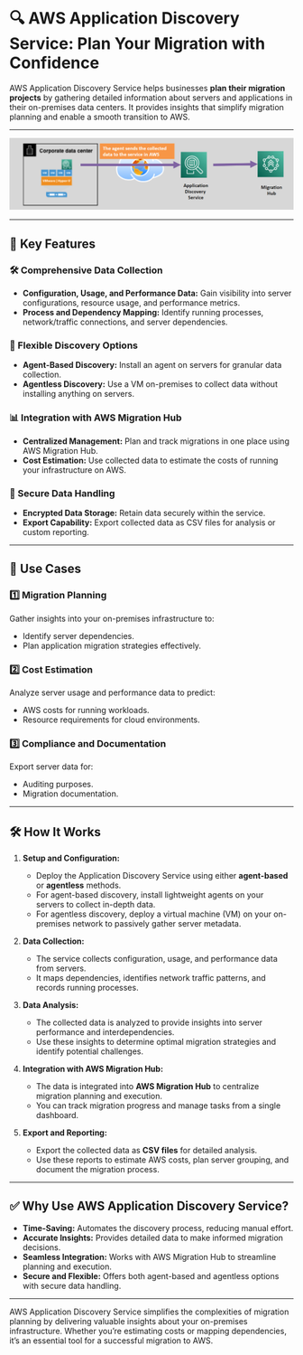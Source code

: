 # 🔍 AWS Application Discovery Service: Plan Your Migration with Confidence

AWS Application Discovery Service helps businesses **plan their migration projects** by gathering detailed information about servers and applications in their on-premises data centers. It provides insights that simplify migration planning and enable a smooth transition to AWS.

---

<div style="text-align: center;">
    <img src="images/ads.png" alt="aws application discovery service" style="display: inline-block;"/>
</div>

---

## 🌟 Key Features

### 🛠️ Comprehensive Data Collection

- **Configuration, Usage, and Performance Data:** Gain visibility into server configurations, resource usage, and performance metrics.
- **Process and Dependency Mapping:** Identify running processes, network/traffic connections, and server dependencies.

### 🔄 Flexible Discovery Options

- **Agent-Based Discovery:** Install an agent on servers for granular data collection.
- **Agentless Discovery:** Use a VM on-premises to collect data without installing anything on servers.

### 📊 Integration with AWS Migration Hub

- **Centralized Management:** Plan and track migrations in one place using AWS Migration Hub.
- **Cost Estimation:** Use collected data to estimate the costs of running your infrastructure on AWS.

### 🔐 Secure Data Handling

- **Encrypted Data Storage:** Retain data securely within the service.
- **Export Capability:** Export collected data as CSV files for analysis or custom reporting.

---

## 🎯 Use Cases

### 1️⃣ Migration Planning

Gather insights into your on-premises infrastructure to:

- Identify server dependencies.
- Plan application migration strategies effectively.

### 2️⃣ Cost Estimation

Analyze server usage and performance data to predict:

- AWS costs for running workloads.
- Resource requirements for cloud environments.

### 3️⃣ Compliance and Documentation

Export server data for:

- Auditing purposes.
- Migration documentation.

---

## 🛠️ How It Works

1. **Setup and Configuration:**

   - Deploy the Application Discovery Service using either **agent-based** or **agentless** methods.
   - For agent-based discovery, install lightweight agents on your servers to collect in-depth data.
   - For agentless discovery, deploy a virtual machine (VM) on your on-premises network to passively gather server metadata.

2. **Data Collection:**

   - The service collects configuration, usage, and performance data from servers.
   - It maps dependencies, identifies network traffic patterns, and records running processes.

3. **Data Analysis:**

   - The collected data is analyzed to provide insights into server performance and interdependencies.
   - Use these insights to determine optimal migration strategies and identify potential challenges.

4. **Integration with AWS Migration Hub:**

   - The data is integrated into **AWS Migration Hub** to centralize migration planning and execution.
   - You can track migration progress and manage tasks from a single dashboard.

5. **Export and Reporting:**
   - Export the collected data as **CSV files** for detailed analysis.
   - Use these reports to estimate AWS costs, plan server grouping, and document the migration process.

---

## ✅ Why Use AWS Application Discovery Service?

- **Time-Saving:** Automates the discovery process, reducing manual effort.
- **Accurate Insights:** Provides detailed data to make informed migration decisions.
- **Seamless Integration:** Works with AWS Migration Hub to streamline planning and execution.
- **Secure and Flexible:** Offers both agent-based and agentless options with secure data handling.

---

AWS Application Discovery Service simplifies the complexities of migration planning by delivering valuable insights about your on-premises infrastructure. Whether you’re estimating costs or mapping dependencies, it’s an essential tool for a successful migration to AWS.
